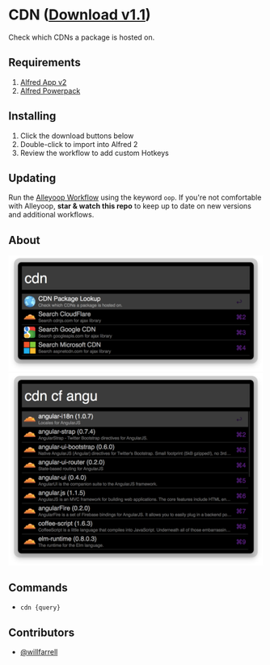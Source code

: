 CDN ([Download v1.1](https://raw.github.com/willfarrell/alfred-cdn-workflow/master/CDN.alfredworkflow))
=====================

Check which CDNs a package is hosted on.

## Requirements
1. [Alfred App v2](http://www.alfredapp.com/#download)
1. [Alfred Powerpack](https://buy.alfredapp.com/)

## Installing
1. Click the download buttons below
2. Double-click to import into Alfred 2
3. Review the workflow to add custom Hotkeys

## Updating
Run the [Alleyoop Workflow](http://www.alfredforum.com/topic/1582-alleyoop-update-alfred-workflows/) using the keyword `oop`. If you're not comfortable with Alleyoop, **star & watch this repo** to keep up to date on new versions and additional workflows.

## About

![alt text][all]
![alt text][cloudflare]

## Commands
- `cdn {query}`

## Contributors
- [@willfarrell](https://github.com/willfarrell)

[all]: ./screenshots/all.png "Sample Options"
[cloudflare]: ./screenshots/cloudflare.png "Sample CloudFlare Search"